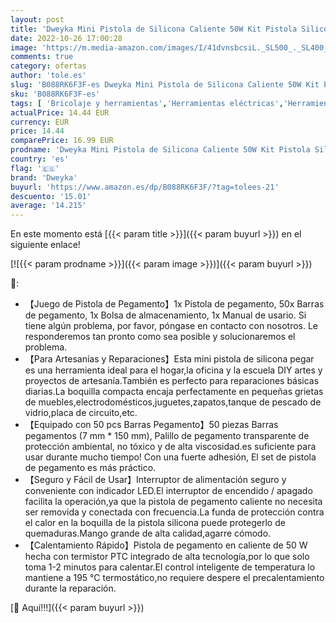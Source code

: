 ```yaml
---
layout: post
title: 'Dweyka Mini Pistola de Silicona Caliente 50W Kit Pistola Silicona Con 50pcs 7mm*150mm  Barras de Pegamento para Artesanía de Bricolaje Reparaciones Rápidas Decoración del Festival'
date: 2022-10-26 17:00:28
image: 'https://m.media-amazon.com/images/I/41dvnsbcsiL._SL500_._SL400_.jpg'
comments: true
category: ofertas
author: 'tole.es'
slug: 'B088RK6F3F-es Dweyka Mini Pistola de Silicona Caliente 50W Kit Pistola...'
sku: 'B088RK6F3F-es'
tags: [ 'Bricolaje y herramientas','Herramientas eléctricas','Herramientas manuales y eléctricas','Pistolas de encolar','barras','de','dweyka','pegamento','🇪🇸', ]
actualPrice: 14.44 EUR
currency: EUR
price: 14.44
comparePrice: 16.99 EUR
prodname: 'Dweyka Mini Pistola de Silicona Caliente 50W Kit Pistola Silicona Con 50pcs 7mm*150mm  Barras de Pegamento para Artesanía de Bricolaje Reparaciones Rápidas Decoración del Festival'
country: 'es'
flag: '🇪🇸'
brand: 'Dweyka'
buyurl: 'https://www.amazon.es/dp/B088RK6F3F/?tag=tolees-21'
descuento: '15.01'
average: '14.215'
---
```


En este momento está [{{< param title >}}]({{< param buyurl >}}) en el siguiente enlace!

[![{{< param prodname >}}]({{< param image >}})]({{< param buyurl >}})

🔎:

- 【Juego de Pistola de Pegamento】1x Pistola de pegamento, 50x Barras de pegamento, 1x Bolsa de almacenamiento, 1x Manual de usario. Si tiene algún problema, por favor, póngase en contacto con nosotros. Le responderemos tan pronto como sea posible y solucionaremos el problema.
- 【Para Artesanías y Reparaciones】Esta mini pistola de silicona pegar es una herramienta ideal para el hogar,la oficina y la escuela DIY artes y proyectos de artesanía.También es perfecto para reparaciones básicas diarias.La boquilla compacta encaja perfectamente en pequeñas grietas de muebles,electrodomésticos,juguetes,zapatos,tanque de pescado de vidrio,placa de circuito,etc.
- 【Equipado con 50 pcs Barras Pegamento】50 piezas Barras pegamentos (7 mm * 150 mm), Palillo de pegamento transparente de protección ambiental, no tóxico y de alta viscosidad.es suficiente para usar durante mucho tiempo! Con una fuerte adhesión, El set de pistola de pegamento es más práctico.
- 【Seguro y Fácil de Usar】Interruptor de alimentación seguro y conveniente con indicador LED.El interruptor de encendido / apagado facilita la operación,ya que la pistola de pegamento caliente no necesita ser removida y conectada con frecuencia.La funda de protección contra el calor en la boquilla de la pistola silicona puede protegerlo de quemaduras.Mango grande de alta calidad,agarre cómodo.
- 【Calentamiento Rápido】Pistola de pegamento en caliente de 50 W hecha con termistor PTC integrado de alta tecnología,por lo que solo toma 1-2 minutos para calentar.El control inteligente de temperatura lo mantiene a 195 ℃ termostático,no requiere despere el precalentamiento durante la reparación.

[🛒 Aquí!!!]({{< param buyurl >}})
